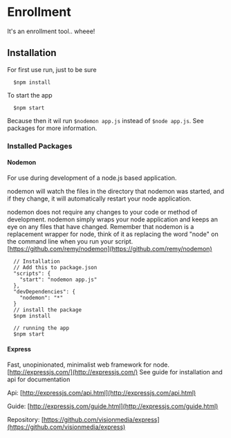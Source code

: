 # Enrollment

It's an enrollment tool.. wheee!

## Installation
For first use run, just to be sure
```
  $npm install
```
To start the app
```
  $npm start
```
Because then it wil run ```$nodemon app.js``` instead of ```$node app.js```. See packages for more information.

### Installed Packages

#### Nodemon
For use during development of a node.js based application.

nodemon will watch the files in the directory that nodemon was started, and if they change, it will automatically restart your node application.

nodemon does not require any changes to your code or method of development. nodemon simply wraps your node application and keeps an eye on any files that have changed. Remember that nodemon is a replacement wrapper for node, think of it as replacing the word "node" on the command line when you run your script.
[https://github.com/remy/nodemon](https://github.com/remy/nodemon)
```
  // Installation 
  // Add this to package.json
  "scripts": {
    "start": "nodemon app.js"
  },
  "devDependencies": {
    "nodemon": "*"
  }
  // install the package
  $npm install
  
  // running the app
  $npm start
```

#### Express
Fast, unopinionated, minimalist web framework for node. [http://expressjs.com/](http://expressjs.com/)
See guide for installation and api for documentation

Api: [http://expressjs.com/api.html](http://expressjs.com/api.html)

Guide: [http://expressjs.com/guide.html](http://expressjs.com/guide.html)

Repository: [https://github.com/visionmedia/express](https://github.com/visionmedia/express)
